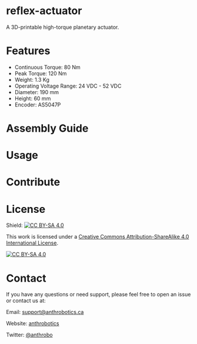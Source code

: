 # reflex-actuator
A 3D-printable high-torque planetary actuator.

# Features
- Continuous Torque: 80 Nm
- Peak Torque: 120 Nm 
- Weight: 1.3 Kg
- Operating Voltage Range: 24 VDC - 52 VDC
- Diameter: 190 mm
- Height: 60 mm
- Encoder: AS5047P

# Assembly Guide

# Usage

# Contribute

# License

Shield: [![CC BY-SA 4.0][cc-by-sa-shield]][cc-by-sa]

This work is licensed under a
[Creative Commons Attribution-ShareAlike 4.0 International License][cc-by-sa].

[![CC BY-SA 4.0][cc-by-sa-image]][cc-by-sa]

[cc-by-sa]: http://creativecommons.org/licenses/by-sa/4.0/
[cc-by-sa-image]: https://licensebuttons.net/l/by-sa/4.0/88x31.png
[cc-by-sa-shield]: https://img.shields.io/badge/License-CC%20BY--SA%204.0-lightgrey.svg

# Contact

If you have any questions or need support, please feel free to open an issue or contact us at:

Email: support@anthrobotics.ca

Website: [anthrobotics](https://anthrobotics.ca/)

Twitter: [@anthrobo](https://x.com/Anthrobo)
